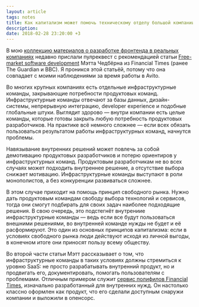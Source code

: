 ```yaml
---
layout: article
tags: notes
title: Как капитализм может помочь техническому отделу большой компании
description:
date: 2018-02-28 23:20:00 +3
---
```

В мою [коллекцию материалов о разработке фронтенда в реальных компаниях](https://github.com/andrew--r/frontend-case-studies) недавно прислали пулреквест с рекомендацией статьи [Free-market software development](http://matt.chadburn.co.uk/notes/teams-as-services.html) Мэтта Чедбёрна из Financial Times (ранее The Guardian и BBC). Я проникся этой статьёй, потому что она совпадает с моими наблюдениями за время работы в Avito.

Во многих крупных компаниях есть отдельные инфраструктурные команды, закрывающие потребности продуктовых команд. Инфраструктурные команды отвечают за базы данных, дизайн-системы, непрерывную интеграцию, developer experience и подобные глобальные штуки. Выглядит здорово — внутри компании есть целые команды, которые готовы закрыть любую потребность продуктовых разработчиков. На практике всё немного сложнее — если всех обязать пользоваться результатом работы инфраструктурных команд, начнутся проблемы.

Навязывание внутренних решений может повлечь за собой демотивацию продуктовых разработчиков и потерю ориентиров у инфраструктурных команд. Продуктовым разработчикам не во всех случаях может подходить внутреннее решение, а отсутствие выбора снижает мотивацию. Инфраструктурные команды выступают в роли монополистов, а без конкуренции развиваться сложнее.

В этом случае приходит на помощь принцип свободного рынка. Нужно дать продуктовым командам свободу выбора технологий и сервисов, тогда они смогут подбирать для своих задач наиболее подходящие решения. В свою очередь, это подстегнёт внутрениие инфраструктурные команды — ведь если все будут пользоваться внешними решениями, во внутренней команде нужды не будет и её расформируют. Это один из основных принципов капитализма: если в условиях свободного рынка люди действуют исходя из личной выгоды, в конечном итоге они приносят пользу всему обществу.

Во второй части статьи Мэтт рассказывает о том, что инфраструктурные команды в таких условиях должны стремиться к уровню SaaS: не просто разрабатывать внутренний продукт, но и продвигать его, документировать, помогать пользователям с проблемами. Отличным примером служит [сервис полифилов Financial Times](https://cdn.polyfill.io/v2/docs/), изначально разработанный для внутренних нужд. Он настолько классно оформлен как продукт, что его сделали доступным снаружи компании и выложили в опенсорс.
